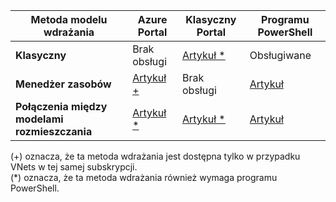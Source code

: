 | **Metoda modelu wdrażania** | **Azure Portal** | **Klasyczny Portal** | **Programu PowerShell** |
|---|---|---|---|
|**Klasyczny** | Brak obsługi | [Artykuł *](../articles/vpn-gateway/virtual-networks-configure-vnet-to-vnet-connection.md) | Obsługiwane |
|**Menedżer zasobów** | [Artykuł +](../articles/vpn-gateway-howto-vnet-vnet-resource-manager-portal.md) |Brak obsługi | [Artykuł](../articles/vpn-gateway/vpn-gateway-vnet-vnet-rm-ps.md)|
|**Połączenia między modelami rozmieszczania** | [Artykuł *](../articles/vpn-gateway/vpn-gateway-connect-different-deployment-models-portal.md) | [Artykuł *](../articles/vpn-gateway/vpn-gateway-connect-different-deployment-models-portal.md) |[Artykuł](../articles/vpn-gateway/vpn-gateway-connect-different-deployment-models-powershell.md)|

(+) oznacza, że ta metoda wdrażania jest dostępna tylko w przypadku VNets w tej samej subskrypcji.<br>
(*) oznacza, że ta metoda wdrażania również wymaga programu PowerShell.


